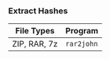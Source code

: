 ### Extract Hashes

| File Types   | Program    |
| ------------ | ---------- |
| ZIP, RAR, 7z | `rar2john` |
